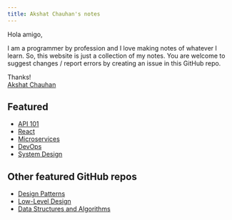 ```yaml
---
title: Akshat Chauhan's notes
---
```


Hola amigo,

I am a programmer by profession and I love making notes of whatever I learn. So, this website is just a collection of my notes. You are welcome to suggest changes / report errors by creating an issue in this GitHub repo.

Thanks!<br/>
[Akshat Chauhan](https://twitter.com/akormous)


## Featured

- [API 101](./API101/Introduction.md)
- [React](./React/Introduction.md)
- [Microservices](./Microservices/Introduction.md)
- [DevOps](./DevOps/Introduction.md)
- [System Design](./SystemDesign/Introduction.md)

## Other featured GitHub repos

- [Design Patterns](https://github.com/akormous/design-patterns)
- [Low-Level Design](https://github.com/akormous/LLD)
- [Data Structures and Algorithms](https://github.com/akormous/dsa)